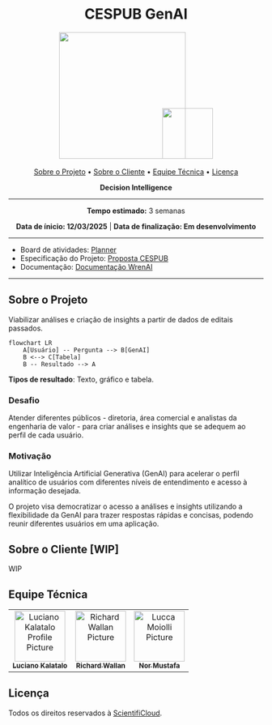 <h1 align="center">
CESPUB GenAI
</h1>

<p align="center">
    <img src="https://www.totvs.com/wp-content/uploads/2019/09/logo.png" width="250">
    <img src="https://s-c.ai/img/scientific_logao_redux.png" width="100" style="margin-left: -50px; margin-top: -30px;">
</p>

<p align="center">
<a href="#sobre-o-projeto">Sobre o Projeto</a> •
<a href="#sobre-o-cliente">Sobre o Cliente</a> •
<a href="#equipe-técnica">Equipe Técnica</a> •
<a href="#licença">Licença</a>
</p>

<p align="center">
<b>Decision Intelligence</b>
</p>

---

<p align="center">
<b>Tempo estimado:</b> 3 semanas
</p>

<p align="center">
<b>Data de ínicio: 12/03/2025</b> |
<b>Data de finalização: Em desenvolvimento</b>
</p>

---

* Board de atividades: [Planner](https://planner.cloud.microsoft/webui/plan/8R7zsF8fG0i6HQxbJ54n42QAGHKR/view/board?tid=26c14496-9556-43db-8169-202c0c793d4d)
* Especificação do Projeto: [Proposta CESPUB](https://scientificloud01.sharepoint.com/sites/CESPUBGenAI/Documentos%20Compartilhados/Forms/AllItems.aspx?id=%2Fsites%2FCESPUBGenAI%2FDocumentos%20Compartilhados%2FCESPUB%20%2D%20Proposta%20Claudinho%20%2D%20tecnica%201%2Epdf&parent=%2Fsites%2FCESPUBGenAI%2FDocumentos%20Compartilhados)
* Documentação: [Documentação WrenAI](https://github.com/s-c-ai/CESPUB-GenAI/blob/main/OLD_README.md)

---

## Sobre o Projeto

Viabilizar análises e criação de insights a partir de dados de editais passados.



```mermaid
flowchart LR
    A[Usuário] -- Pergunta --> B[GenAI]
    B <--> C[Tabela]
    B -- Resultado --> A
```

**Tipos de resultado**: Texto, gráfico e tabela.

### Desafio

Atender diferentes públicos - diretoria, área comercial e analistas da engenharia de valor - para criar análises e insights que se adequem ao perfil de cada usuário.

### Motivação

Utilizar Inteligência Artificial Generativa (GenAI) para acelerar o perfil analítico de usuários com diferentes níveis de entendimento e acesso à informação desejada.

O projeto visa democratizar o acesso a análises e insights utilizando a flexibilidade da GenAI para trazer respostas rápidas e concisas, podendo reunir diferentes usuários em uma aplicação.

## Sobre o Cliente [WIP]

WIP

## Equipe Técnica

<table>
  <tr>
    <td align="center">
      <a href="https://www.linkedin.com/in/kalatalo/">
        <img src="https://avatars.githubusercontent.com/u/46749957?v=4" width="100px;" alt="Luciano Kalatalo Profile Picture"/><br>
        <sub>
          <b>Luciano Kalatalo</b>
        </sub>
      </a>
    </td>
    <td align="center">
      <a href="https://www.linkedin.com/in/richardwallan/">
        <img src="https://avatars.githubusercontent.com/u/70775844?v=4" width="100px;" alt="Richard Wallan Picture"/><br>
        <sub>
          <b>Richard Wallan</b>
        </sub>
      </a>
    </td>
    <td align="center">
      <a href="https://www.linkedin.com/in/nor-mustafa/">
        <img src="https://avatars.githubusercontent.com/u/205325128?v=4" width="100px;" alt="Lucca Moiolli Picture"/><br>
        <sub>
          <b>Nor Mustafa</b>
        </sub>
      </a>
    </td>
  </tr>
</table>

## Licença

Todos os direitos reservados à [ScientifiCloud](https://s-c.ai).
